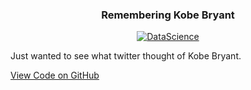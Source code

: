 <h3 align="center">Remembering Kobe Bryant</h3>
<p align="center">
  <a href="https://geniuslifedesign.github.io/Projects.github.io">
    <img alt="DataScience" title="DataScience" src="https://geniuslifedesign.github.io/Projects.github.io/assets/img/kobe_cloud_final.png">
  </a>
</p>

Just wanted to see what twitter thought of Kobe Bryant.

[View Code on GitHub](https://github.com/geniuslifedesign/Projects.github.io/tree/master/Words_of_Kobe)